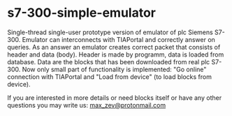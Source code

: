 # s7-300-simple-emulator
Single-thread single-user prototype version of emulator of plc Siemens S7-300.
Emulator can interconnects with TIAPortal and correctly answer on queries. As an answer an emulator creates correct packet that consists of header and data (body). Header is made by programm, data is loaded from database. Data are the blocks that has been downloaded from real plc S7-300. Now only small part of functionality is implemented: "Go online" connection with TIAPortal and  "Load from device" (to load blocks from device). 

If you are interested in more details or need blocks itself or have any other questions you may write us: max_zev@protonmail.com

